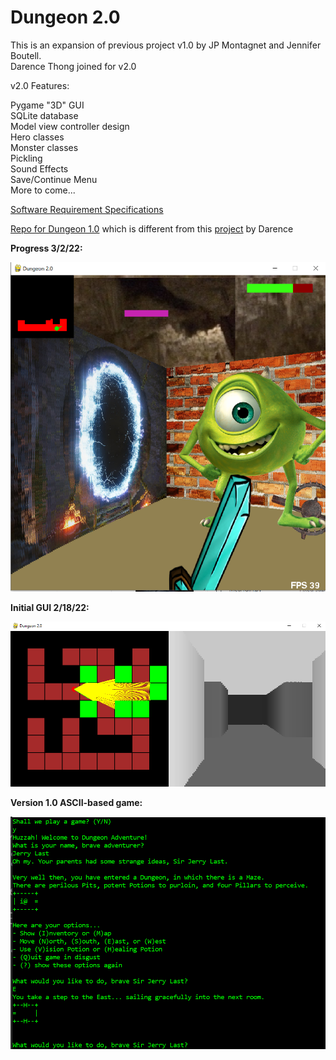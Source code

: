 # Dungeon 2.0


This is an expansion of previous project v1.0 by JP Montagnet and Jennifer Boutell.  
Darence Thong joined for v2.0  

v2.0 Features:  
  
Pygame "3D" GUI  
SQLite database  
Model view controller design   
Hero classes  
Monster classes  
Pickling  
Sound Effects  
Save/Continue Menu  
More to come...  

[Software Requirement Specifications](https://github.com/darenceT/dungeon_2.0/blob/main/docs/Software_Requirements_Specifications.docx)

[Repo for Dungeon 1.0](https://github.com/jenniferboutell/DungeonAdventure) which is different from this [project](https://github.com/darenceT/dungeon) by Darence

<strong>Progress 3/2/22:</strong>  
  
![Current progress screenshot:](https://github.com/darenceT/dungeon_2.0/blob/main/docs/4th%20Iteration/GUI_general.png)  

<strong>Initial GUI 2/18/22:</strong>  
    
![Initial 2/18/22:](https://github.com/darenceT/dungeon_2.0/blob/main/docs/1st%20Iteration/GUI_maze.png)
  
  
<strong>Version 1.0 ASCII-based game:</strong>  
  
![version1](https://github.com/darenceT/dungeon_2.0/blob/main/docs/v1screenshot.png)
